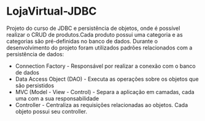 # LojaVirtual-JDBC
Projeto do curso de JDBC e persistência de objetos, onde é possível realizar o CRUD de produtos.Cada produto possui uma categoria e as categorias são pré-definidas no banco de dados.
Durante o desenvolvimento do projeto foram utilizados padrões relacionados com a persistência de dados:
- Connection Factory - Responsável por realizar a conexão com o banco de dados
- Data Access Object (DAO) - Executa as operações sobre os objetos que são persistidos
- MVC (Model - View - Control) - Separa a aplicação em camadas, cada uma com a sua responsabilidade
- Controller - Centraliza as requisições relacionadas ao objetos. Cada objeto possui seu controller. 
